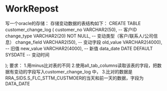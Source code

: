 # WorkRepost


写一个oracle的存储：
存储变动数据的表结构如下：
CREATE TABLE customer_change_log (
    customer_no    VARCHAR2(50),            -- 客户ID
    change_type    VARCHAR2(20) NOT NULL,      -- 变动类型（客户/联系人/公司信息）
    change_field   VARCHAR2(50),               -- 变动字段
    old_value      VARCHAR2(4000),             -- 旧值
    new_value      VARCHAR2(4000),             -- 新值
    data_date    DATE DEFAULT SYSDATE    -- 变动时间

);
要求：
1.用minus比对表的不同
2.使用all_tab_columns读取该表的字段，把数据有变动的字段写入customer_change_log 中，
3.比对的数据是RRA_SIDS.S_FLC_STTM_CUSTMOER的当天和前一天的数据，字段为DATA_DATE


